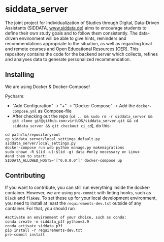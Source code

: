 # siddata_server
The joint project for Individualization of Studies through Digital, Data-Driven Assistants (SIDDATA, www.siddata.de) aims to encourage students  to define their own study goals and to follow them consistently. The data-driven environment will be able to give hints, reminders and recommendations appropriate to the situation, as well as regarding local and remote courses and Open Educational Resources (OER).  This repository contains the code for the backend server which collects, refines and analyses data to generate personalized recommendation.


## Installing

We are using Docker & Docker-Compose!

Pycharm:
* "Add Configuration" -> "+" -> "Docker Compose" -> Add the `docker-compose.yml` as Compose-file
* After checking out the repo (`cd .. && sudo rm -r siddata_server && git clone git@github.com:virtUOS/siddata_server.git && cd siddata_server && git checkout ci_cd`), do this:
```
cd path/to/repositoryroot
cp siddata_server/local_settings_default.py siddata_server/local_settings.py
docker-compose run web python manage.py makemigrations
sudo chown -R $(id -u):$(id -g) data #only necessary on Linux
#and then to start:
SIDDATA_ALLOWED_HOSTS='["0.0.0.0"]' docker-compose up
```

## Contributing

If you want to contribute, you can still run everything inside the docker-container. However, we are using `pre-commit`
with linting hooks, such as `black` and `flake8`. To set these up for your local development environment, you need
to install at least the `requirements-dev.txt` outside of any container. For that, you should run
```
#activate an environment of your choice, such as conda:
conda create -n siddata_p3f python=3.9
conda activate siddata_p3f
pip install -r requirements-dev.txt
pre-commit install
```
